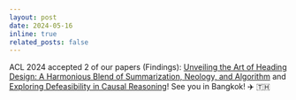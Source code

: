 ```yaml
---
layout: post
date: 2024-05-16
inline: true
related_posts: false
---
```


ACL 2024 accepted 2 of our papers (Findings): [Unveiling the Art of Heading Design: A Harmonious Blend of Summarization, Neology, and Algorithm](https://aclanthology.org/2024.findings-acl.368/) and [Exploring Defeasibility in Causal Reasoning](https://arxiv.org/abs/2401.03183)! See you in Bangkok! ✈️ :thailand: